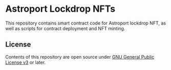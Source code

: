 # Astroport Lockdrop NFTs

This repository contains smart contract code for Astroport lockdrop NFT, as well as scripts for contract deployment and NFT minting.

## License

Contents of this repository are open source under [GNU General Public License v3](./LICENSE) or later.
